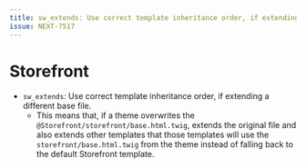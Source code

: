 ```yaml
---
title: sw_extends: Use correct template inheritance order, if extending a different base file.
issue: NEXT-7517
---
```

# Storefront
* `sw_extends`: Use correct template inheritance order, if extending a different base file.
    * This means that, if a theme overwrites the `@Storefront/storefront/base.html.twig`, extends the original file and also extends other templates that those templates will use the `storefront/base.html.twig` from the theme instead of falling back to the default Storefront template.
